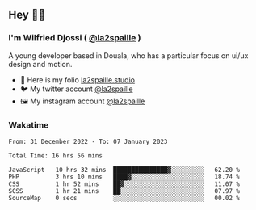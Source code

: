 ## Hey 👋🏾
### I'm Wilfried Djossi ( <a href="https://twitter.com/la2spaille/" target="_blank">@la2spaille</a> )
A young developer based in Douala, who has a particular focus on ui/ux design and motion.

- 🎨 Here is my folio [la2spaille.studio](https://la2spaille.studio/)
- 🐦 My twitter account [@la2spaille](https://twitter.com/la2spaille/)
- 🖼 My instagram account [@la2spaille](https://www.instagram.com/la2spaille/)

### Wakatime
<!--START_SECTION:waka-->

```text
From: 31 December 2022 - To: 07 January 2023

Total Time: 16 hrs 56 mins

JavaScript   10 hrs 32 mins  ███████████████▓░░░░░░░░░   62.20 %
PHP          3 hrs 10 mins   ████▓░░░░░░░░░░░░░░░░░░░░   18.74 %
CSS          1 hr 52 mins    ██▓░░░░░░░░░░░░░░░░░░░░░░   11.07 %
SCSS         1 hr 21 mins    ██░░░░░░░░░░░░░░░░░░░░░░░   07.97 %
SourceMap    0 secs          ░░░░░░░░░░░░░░░░░░░░░░░░░   00.02 %
```

<!--END_SECTION:waka-->
<!--
**la2spaille/la2spaille** is a ✨ _special_ ✨ repository because its `README.md` (this file) appears on your GitHub profile.

Here are some ideas to get you started:

- 🔭 I’m currently working on ...
- 🌱 I’m currently learning ...
- 👯 I’m looking to collaborate on ...
- 🤔 I’m looking for help with ...
- 💬 Ask me about ...
- 📫 How to reach me: ...
- 😄 Pronouns: ...
- ⚡ Fun fact: ...
-->
